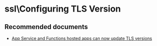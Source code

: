 <properties
	pageTitle="ssl\Configuring TLS Version"
	description="ssl\Configuring TLS Version"
	service="microsoft.ase"
	resource="ase"
	authors="shrahman"
	displayOrder=""
	selfHelpType="generic"
	supportTopicIds="32608424"
	resourceTags=""
	productPesIds="16533"
	cloudEnvironments="public, Fairfax, usnat, ussec"
	articleId="11bc8a6d-02ff-4e7e-9e07-b5ca3bdddf80"
	ownershipId="Compute_AppService"
/>

# ssl\Configuring TLS Version

## **Recommended documents**
* [App Service and Functions hosted apps can now update TLS versions](https://blogs.msdn.microsoft.com/appserviceteam/2018/04/17/app-service-and-functions-hosted-apps-can-now-update-tls-versions/)
